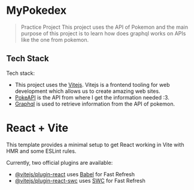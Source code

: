 # MyPokedex
> Practice Project
This project uses the API of Pokemon and the main purpose of this project is to learn how does graphql works on APIs like the one from pokemon.

## Tech Stack
Tech stack:
- This project uses the [Vitejs](https://vitejs.dev/). Vitejs is a frontend tooling for web development which allows us to create amazing web sites.
- [PokeAPI](https://pokeapi.co/) is the API from where I get the information needed :3.
- [Graphql](https://graphql.org/) is used to retrieve information from the API of pokemon.

# React + Vite

This template provides a minimal setup to get React working in Vite with HMR and some ESLint rules.

Currently, two official plugins are available:

- [@vitejs/plugin-react](https://github.com/vitejs/vite-plugin-react/blob/main/packages/plugin-react/README.md) uses [Babel](https://babeljs.io/) for Fast Refresh
- [@vitejs/plugin-react-swc](https://github.com/vitejs/vite-plugin-react-swc) uses [SWC](https://swc.rs/) for Fast Refresh
